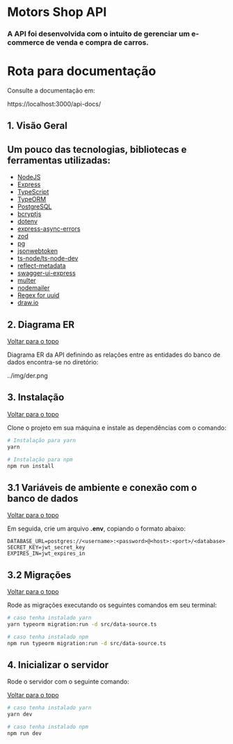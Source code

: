 # Motors Shop API

### A API foi desenvolvida com o intuito de gerenciar um e-commerce de venda e compra de carros.

# Rota para documentação

Consulte a documentação em:

https://localhost:3000/api-docs/

## 1. Visão Geral

## Um pouco das tecnologias, bibliotecas e ferramentas utilizadas:

- [NodeJS](https://nodejs.org/en/)
- [Express](https://expressjs.com/pt-br/)
- [TypeScript](https://www.typescriptlang.org/)
- [TypeORM](https://typeorm.io/)
- [PostgreSQL](https://www.postgresql.org/)
- [bcryptjs](https://www.npmjs.com/package/bcryptjs)
- [dotenv](https://www.npmjs.com/package/dotenv)
- [express-async-errors](https://www.npmjs.com/package/express-async-errors)
- [zod](https://zod.dev/)
- [pg](https://www.npmjs.com/package/pg)
- [jsonwebtoken](https://www.npmjs.com/package/pg)
- [ts-node/ts-node-dev](https://www.npmjs.com/package/ts-node-dev)
- [reflect-metadata](https://www.npmjs.com/package/reflect-metadata)
- [swagger-ui-express](https://www.npmjs.com/package/swagger-ui-express)
- [multer](https://www.npmjs.com/package/multer)
- [nodemailer](https://www.npmjs.com/package/nodemailer)
- [Regex for uuid](https://ihateregex.io/expr/uuid/)
- [draw.io](https://app.diagrams.net/)

## 2. Diagrama ER

[ Voltar para o topo ](#visao-geral)

Diagrama ER da API definindo as relações entre as entidades do banco de dados encontra-se no diretório:

../img/der.png

## 3. Instalação

[ Voltar para o topo ](#visao-geral)

Clone o projeto em sua máquina e instale as dependências com o comando:

```bash
# Instalação para yarn
yarn

# Instalação para npm
npm run install
```

## 3.1 Variáveis de ambiente e conexão com o banco de dados

[ Voltar para o topo ](#visao-geral)

Em seguida, crie um arquivo **.env**, copiando o formato abaixo:

```.env
DATABASE_URL=postgres://<username>:<password>@<host>:<port>/<database>
SECRET_KEY=jwt_secret_key
EXPIRES_IN=jwt_expires_in
```

## 3.2 Migrações

[ Voltar para o topo ](#visao-geral)

Rode as migrações executando os seguintes comandos em seu terminal:

```bash
# caso tenha instalado yarn
yarn typeorm migration:run -d src/data-source.ts

# caso tenha instalado npm
npm run typeorm migration:run -d src/data-source.ts
```

## 4. Inicializar o servidor

Rode o servidor com o seguinte comando:

[ Voltar para o topo ](#visao-geral)

```bash
# caso tenha instalado yarn
yarn dev

# caso tenha instalado npm
npm run dev
```
